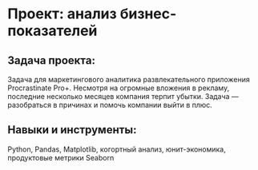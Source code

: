 # Проект: анализ бизнес-показателей


## Задача проекта:
Задача для маркетингового аналитика развлекательного приложения Procrastinate Pro+. Несмотря на огромные вложения в рекламу, последние несколько месяцев компания терпит убытки. Задача — разобраться в причинах и помочь компании выйти в плюс.

## Навыки и инструменты:
Python, Pandas, Matplotlib, когортный анализ, юнит-экономика, продуктовые метрики Seaborn
